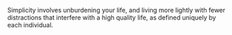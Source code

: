 Simplicity involves unburdening your life, and living more lightly with fewer distractions that interfere with a high quality life, as defined uniquely by each individual.
